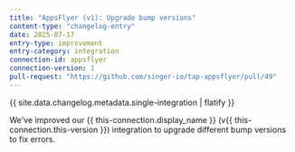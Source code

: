 ```yaml
---
title: "AppsFlyer (v1): Upgrade bump versions"
content-type: "changelog-entry"
date: 2025-07-17
entry-type: improvement
entry-category: integration
connection-id: appsflyer
connection-version: 1
pull-request: "https://github.com/singer-io/tap-appsflyer/pull/49"
---
```

{{ site.data.changelog.metadata.single-integration | flatify }}

We've improved our {{ this-connection.display_name }} (v{{ this-connection.this-version }}) integration to upgrade different bump versions to fix errors.